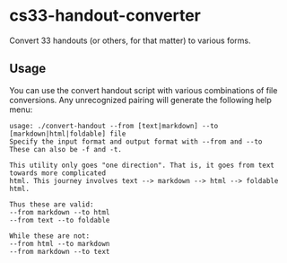 # cs33-handout-converter
Convert 33 handouts (or others, for that matter) to various forms.

## Usage
You can use the convert handout script with various combinations of file conversions. Any unrecognized pairing will generate the following help menu:
```
usage: ./convert-handout --from [text|markdown] --to [markdown|html|foldable] file
Specify the input format and output format with --from and --to
These can also be -f and -t.

This utility only goes "one direction". That is, it goes from text towards more complicated
html. This journey involves text --> markdown --> html --> foldable html.

Thus these are valid:
--from markdown --to html
--from text --to foldable

While these are not:
--from html --to markdown
--from markdown --to text
```